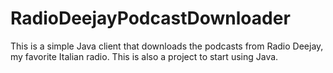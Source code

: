 # RadioDeejayPodcastDownloader
This is a simple Java client that downloads the podcasts from Radio Deejay, my favorite Italian radio.
This is also a project to start using Java.
